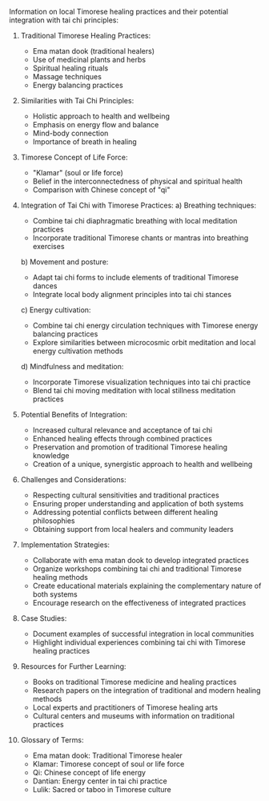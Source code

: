 Information on local Timorese healing practices and their potential integration with tai chi principles:

1. Traditional Timorese Healing Practices:
   - Ema matan dook (traditional healers)
   - Use of medicinal plants and herbs
   - Spiritual healing rituals
   - Massage techniques
   - Energy balancing practices

2. Similarities with Tai Chi Principles:
   - Holistic approach to health and wellbeing
   - Emphasis on energy flow and balance
   - Mind-body connection
   - Importance of breath in healing

3. Timorese Concept of Life Force:
   - "Klamar" (soul or life force)
   - Belief in the interconnectedness of physical and spiritual health
   - Comparison with Chinese concept of "qi"

4. Integration of Tai Chi with Timorese Practices:
   a) Breathing techniques:
      - Combine tai chi diaphragmatic breathing with local meditation practices
      - Incorporate traditional Timorese chants or mantras into breathing exercises

   b) Movement and posture:
      - Adapt tai chi forms to include elements of traditional Timorese dances
      - Integrate local body alignment principles into tai chi stances

   c) Energy cultivation:
      - Combine tai chi energy circulation techniques with Timorese energy balancing practices
      - Explore similarities between microcosmic orbit meditation and local energy cultivation methods

   d) Mindfulness and meditation:
      - Incorporate Timorese visualization techniques into tai chi practice
      - Blend tai chi moving meditation with local stillness meditation practices

5. Potential Benefits of Integration:
   - Increased cultural relevance and acceptance of tai chi
   - Enhanced healing effects through combined practices
   - Preservation and promotion of traditional Timorese healing knowledge
   - Creation of a unique, synergistic approach to health and wellbeing

6. Challenges and Considerations:
   - Respecting cultural sensitivities and traditional practices
   - Ensuring proper understanding and application of both systems
   - Addressing potential conflicts between different healing philosophies
   - Obtaining support from local healers and community leaders

7. Implementation Strategies:
   - Collaborate with ema matan dook to develop integrated practices
   - Organize workshops combining tai chi and traditional Timorese healing methods
   - Create educational materials explaining the complementary nature of both systems
   - Encourage research on the effectiveness of integrated practices

8. Case Studies:
   - Document examples of successful integration in local communities
   - Highlight individual experiences combining tai chi with Timorese healing practices

9. Resources for Further Learning:
   - Books on traditional Timorese medicine and healing practices
   - Research papers on the integration of traditional and modern healing methods
   - Local experts and practitioners of Timorese healing arts
   - Cultural centers and museums with information on traditional practices

10. Glossary of Terms:
    - Ema matan dook: Traditional Timorese healer
    - Klamar: Timorese concept of soul or life force
    - Qi: Chinese concept of life energy
    - Dantian: Energy center in tai chi practice
    - Lulik: Sacred or taboo in Timorese culture